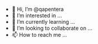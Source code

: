 - 👋 Hi, I’m @qapentera
- 👀 I’m interested in ...
- 🌱 I’m currently learning ...
- 💞️ I’m looking to collaborate on ...
- 📫 How to reach me ...

<!---
qapentera/qapentera is a ✨ special ✨ repository because its `README.md` (this file) appears on your GitHub profile.
You can click the Preview link to take a look at your changes.
--->
